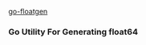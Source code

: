 [go-floatgen](https://github.com/unixlinuxgeek/logos/blob/b52794ff3a36b709e34d79799df11592d432f814/512x512/go-floatgen.png)

### Go Utility For Generating float64
